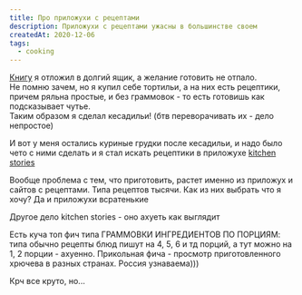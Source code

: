 ```yaml
---
title: Про приложухи с рецептами
description: Приложухи с рецептами ужасны в большинстве своем
createdAt: 2020-12-06
tags:
  - cooking
---
```


[Книгу](/cool-story/gourmet) я отложил в долгий ящик, а желание готовить не отпало.<br>
Не помню зачем, но я купил себе тортильи, а на них есть рецептики, причем ряльна простые, и без граммовок - то есть готовишь как подсказывает чутье. <br>
Таким образом я сделал кесадильи! (бтв переворачивать их - дело непростое)

И вот у меня остались куриные грудки после кесадильи, и надо было чето с ними сделать и я стал искать рецептики
в приложухе [kitchen stories](https://play.google.com/store/apps/details?id=com.ajnsnewmedia.kitchenstories)

<!--more-->

Вообще проблема с тем, что приготовить, растет именно из приложух и сайтов с рецептами. Типа
рецептов
тысячи. Как из них выбрать что я хочу? Да и приложухи всратенькие

<new-img-row>
  <img-slide src="/images/cool-story/cooking-apps/app-1.jpg" alt="Что ни фотка то хрючево" ></img-slide>
  <img-slide src="/images/cool-story/cooking-apps/app-2.jpg" alt="Просто пресетный материал дезигн" ></img-slide>
  <img-slide src="/images/cool-story/cooking-apps/app-3.jpg" alt="15к рецептов для меня - человека, имеющего трудности с выбором" ></img-slide>
</new-img-row>


Другое дело kitchen stories - оно ахуеть как выглядит

<new-img-row>
  <img-slide src="/images/cool-story/cooking-apps/kitchen-stories-1.jpg" alt="Вау" ></img-slide>
  <img-slide src="/images/cool-story/cooking-apps/kitchen-stories-2.jpg" alt="Вааау" ></img-slide>
  <img-slide src="/images/cool-story/cooking-apps/kitchen-stories-3.jpg" alt="Вааааау" ></img-slide>
</new-img-row>

Есть куча топ фич типа ГРАММОВКИ ИНГРЕДИЕНТОВ ПО ПОРЦИЯМ: типа обычно рецепты блюд пишут на 4, 5, 6 и тд порций,
а тут можно на 1, 2 порции - ахуенно. Прикольная фича - просмотр приготовленного хрючева в разных странах.
Россия узнаваема)))

<new-img-row>
  <img-slide src="/images/cool-story/cooking-apps/ks-country-1.jpg" alt="Чили" ></img-slide>
  <img-slide src="/images/cool-story/cooking-apps/ks-country-2.jpg" alt="Грейт Британ" ></img-slide>
  <img-slide src="/images/cool-story/cooking-apps/ks-country-3.jpg" alt="Россиюшка" ></img-slide>
</new-img-row>

Крч все круто, но...

<new-img-row>
  <img-slide src="/images/cool-story/cooking-apps/19.jpg" alt="19 ИНГРЕДИЕНТОВ ДЛЯ БЛЮДА ИЗ КУРИЦЫ ВЫ ЕБНУЛИСЬ???" ></img-slide>
</new-img-row>
